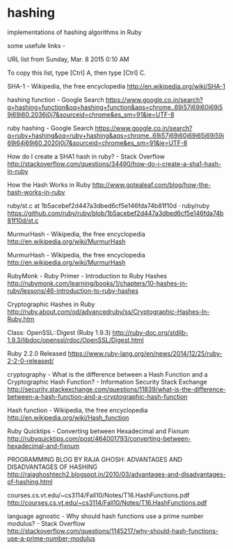 # hashing
implementations of hashing algorithms in Ruby

some usefule links - 

URL list from Sunday, Mar. 8 2015 0:10 AM

To copy this list, type [Ctrl] A, then type [Ctrl] C. 

SHA-1 - Wikipedia, the free encyclopedia
http://en.wikipedia.org/wiki/SHA-1

hashing function - Google Search
https://www.google.co.in/search?q=hashing+function&oq=hashing+function&aqs=chrome..69i57j69i60j69i59j69i60.2036j0j7&sourceid=chrome&es_sm=91&ie=UTF-8

ruby hashing - Google Search
https://www.google.co.in/search?q=ruby+hashing&oq=ruby+hashing&aqs=chrome..69i57j69i60j69i65j69i59j69i64j69i60.2020j0j7&sourceid=chrome&es_sm=91&ie=UTF-8

How do I create a SHA1 hash in ruby? - Stack Overflow
http://stackoverflow.com/questions/34490/how-do-i-create-a-sha1-hash-in-ruby

How the Hash Works in Ruby
http://www.gotealeaf.com/blog/how-the-hash-works-in-ruby

ruby/st.c at 1b5acebef2d447a3dbed6cf5e146fda74b81f10d · ruby/ruby
https://github.com/ruby/ruby/blob/1b5acebef2d447a3dbed6cf5e146fda74b81f10d/st.c

MurmurHash - Wikipedia, the free encyclopedia
http://en.wikipedia.org/wiki/MurmurHash

MurmurHash - Wikipedia, the free encyclopedia
http://en.wikipedia.org/wiki/MurmurHash

RubyMonk - Ruby Primer - Introduction to Ruby Hashes
http://rubymonk.com/learning/books/1/chapters/10-hashes-in-ruby/lessons/46-introduction-to-ruby-hashes

Cryptographic Hashes in Ruby
http://ruby.about.com/od/advancedruby/ss/Cryptographic-Hashes-In-Ruby.htm

Class: OpenSSL::Digest (Ruby 1.9.3)
http://ruby-doc.org/stdlib-1.9.3/libdoc/openssl/rdoc/OpenSSL/Digest.html

Ruby 2.2.0 Released
https://www.ruby-lang.org/en/news/2014/12/25/ruby-2-2-0-released/

cryptography - What is the difference between a Hash Function and a Cryptographic Hash Function? - Information Security Stack Exchange
http://security.stackexchange.com/questions/11839/what-is-the-difference-between-a-hash-function-and-a-cryptographic-hash-function

Hash function - Wikipedia, the free encyclopedia
http://en.wikipedia.org/wiki/Hash_function

Ruby Quicktips - Converting between Hexadecimal and Fixnum
http://rubyquicktips.com/post/464001793/converting-between-hexadecimal-and-fixnum

PROGRAMMING BLOG BY RAJA GHOSH: ADVANTAGES AND DISADVANTAGES OF HASHING
http://rajaghoshtech2.blogspot.in/2010/03/advantages-and-disadvantages-of-hashing.html

courses.cs.vt.edu/~cs3114/Fall10/Notes/T16.HashFunctions.pdf
http://courses.cs.vt.edu/~cs3114/Fall10/Notes/T16.HashFunctions.pdf

language agnostic - Why should hash functions use a prime number modulus? - Stack Overflow
http://stackoverflow.com/questions/1145217/why-should-hash-functions-use-a-prime-number-modulus

